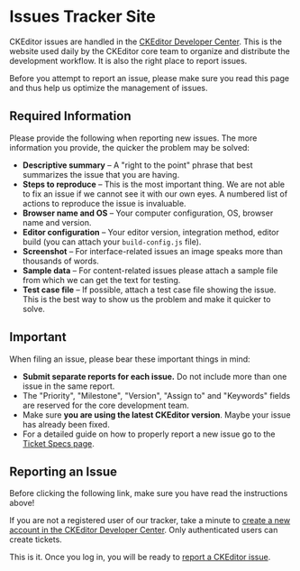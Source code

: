 <!--
Copyright (c) 2003-2017, CKSource - Frederico Knabben. All rights reserved.
For licensing, see LICENSE.md.
-->

# Issues Tracker Site

CKEditor issues are handled in the [CKEditor Developer Center](http://dev.ckeditor.com/). This is the website used daily by the CKEditor core team to organize and distribute the development workflow. It is also the right place to report issues.

Before you attempt to report an issue, please make sure you read this page and thus help us optimize the management of issues.

## Required Information

Please provide the following when reporting new issues. The more information you provide, the quicker the problem may be solved:

 * **Descriptive summary** &ndash; A "right to the point" phrase that best summarizes the issue that you are having.
 * **Steps to reproduce** &ndash; This is the most important thing. We are not able to fix an issue if we cannot see it with our own eyes. A numbered list of actions to reproduce the issue is invaluable.
 * **Browser name and OS** &ndash; Your computer configuration, OS, browser name and version.
 * **Editor configuration** &ndash; Your editor version, integration method, editor build (you can attach your `build-config.js` file).
 * **Screenshot** &ndash; For interface-related issues an image speaks more than thousands of words.
 * **Sample data** &ndash; For content-related issues please attach a sample file from which we can get the text for testing.
 * **Test case file** &ndash; If possible, attach a test case file showing the issue. This is the best way to show us the problem and make it quicker to solve.

## Important

When filing an issue, please bear these important things in mind:

 * **Submit separate reports for each issue.** Do not include more than one issue in the same report.
 * The "Priority", "Milestone", "Version", "Assign to" and "Keywords" fields are reserved for the core development team.
 * Make sure **you are using the latest CKEditor version**. Maybe your issue has already been fixed.
 * For a detailed guide on how to properly report a new issue go to the [Ticket Specs page](https://dev.ckeditor.com/wiki/TicketSpecs).

## Reporting an Issue

Before clicking the following link, make sure you have read the instructions above!

If you are not a registered user of our tracker, take a minute to [create a new account in the CKEditor Developer Center](https://dev.ckeditor.com/register). Only authenticated users can create tickets.

This is it. Once you log in, you will be ready to [report a CKEditor issue](https://dev.ckeditor.com/newticket).
